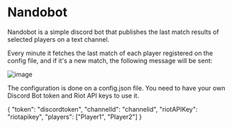 # Nandobot
Nandobot is a simple discord bot that publishes the last match results of selected players on a text channel.

Every minute it fetches the last match of each player registered on the config file, and if it's a new match, the following message will be sent:

![image](https://user-images.githubusercontent.com/82987034/158078207-76825d4a-57aa-4aac-9d15-a828560c9d5f.png)

The configuration is done on a config.json file. You need to have your own Discord Bot token and Riot API keys to use it.

{
	"token": "discordtoken",
	"channelId": "channelid",
	"riotAPIKey": "riotapikey",
	"players": ["Player1", "Player2"]
}
